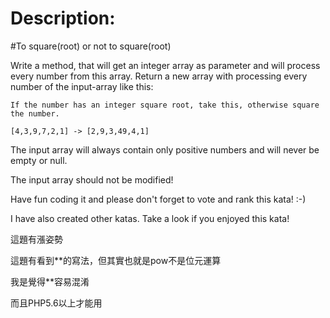 # Description:
#To square(root) or not to square(root)

Write a method, that will get an integer array as parameter and will process every number from this array.
Return a new array with processing every number of the input-array like this:
```
If the number has an integer square root, take this, otherwise square the number.

[4,3,9,7,2,1] -> [2,9,3,49,4,1]
```
The input array will always contain only positive numbers and will never be empty or null.

The input array should not be modified!

Have fun coding it and please don't forget to vote and rank this kata! :-)

I have also created other katas. Take a look if you enjoyed this kata!

這題有漲姿勢

這題有看到**的寫法，但其實也就是pow不是位元運算

我是覺得**容易混淆

而且PHP5.6以上才能用